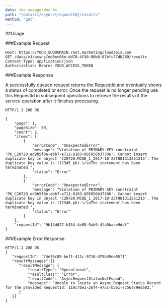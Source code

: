 ```yaml
---
data: <%= swaggerdoc %>
path: "/data/v1/async/{requestId}/results"
method: "get"
---
```

##Usage

###Example Request

```
Host: https://YOUR_SUBDOMAIN.rest.marketingcloudapis.com
GET /data/v1/async/ed0ec06e-dd78-4f30-80b6-07bfc77db289/results
Content-Type: application/json
Authorization: Bearer YOUR_ACCESS_TOKEN
```
###Example Response

A successfully queued request returns the RequestId and eventually shows a status of completed or error. Once the request is no longer pending use this RequestId in subsequent operations to retrieve the results of the service operation after it finishes processing.

```
HTTP/1.1 200 OK

{
    "page": 1,
    "pageSize": 50,
    "count": 2,
    "items": [
        {
            "errorCode": "UnexpectedError",
            "message": "Violation of PRIMARY KEY constraint 'PK_C20720_ed9b5f8e-ebb7-e711-8103-005056b37306'. Cannot insert duplicate key in object 'C20720.MCDE_1_2017-10-23T081313251215'. The duplicate key value is (12345_pk).\r\nThe statement has been terminated.",
            "status": "Error"
        },
        {
            "errorCode": "UnexpectedError",
            "message": "Violation of PRIMARY KEY constraint 'PK_C20720_ed9b5f8e-ebb7-e711-8103-005056b37306'. Cannot insert duplicate key in object 'C20720.MCDE_1_2017-10-23T081313251215'. The duplicate key value is (12346_pk).\r\nThe statement has been terminated.",
            "status": "Error"
        }
    ],
    "requestId": "9b13d627-b154-4e88-9ab9-4fa0bace9ddf"
}
```
###Example Error Response
```
HTTP/1.1 200 OK
{  
   "requestId": "74e76c89-bef1-411c-9710-d79b49ee05f1"
   "resultMessages":[{
      "resultMessage": {
          "resultType": "Operational",
          "resultClass": "Error",
          "resultCode": "AsyncRequestStatusNotFound",
          "message": "Unable to locate an Async Request Status Record for the provided RequestId: 110c7be1-26f4-475c-b561-7756a79ed602."
      }
   }]
}
```
